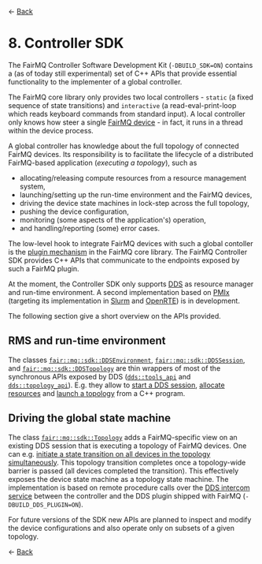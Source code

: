 ← [Back](../README.md)

# 8. Controller SDK

The FairMQ Controller Software Development Kit (`-DBUILD_SDK=ON`) contains a (as of today still experimental) set of C++ APIs that provide essential functionality to the implementer of a global controller.

The FairMQ core library only provides two local controllers - `static` (a fixed sequence of state transitions) and `interactive` (a read-eval-print-loop which reads keyboard commands from standard input). A local controller only knows how steer a single [FairMQ device](Device.md) - in fact, it runs in a thread within the device process.

A global controller has knowledge about the full topology of connected FairMQ devices. Its responsibility is to facilitate the lifecycle of a distributed FairMQ-based application (*executing a topology*), such as

* allocating/releasing compute resources from a resource management system,
* launching/setting up the run-time environment and the FairMQ devices,
* driving the device state machines in lock-step across the full topology,
* pushing the device configuration,
* monitoring (some aspects of the application's) operation,
* and handling/reporting (some) error cases.

The low-level hook to integrate FairMQ devices with such a global contoller is the [plugin mechanism](Plugins.md) in the FairMQ core library. The FairMQ Controller SDK provides C++ APIs that communicate to the endpoints exposed by such a FairMQ plugin.

At the moment, the Controller SDK only supports [DDS](https://dds.gsi.de) as resource manager and run-time environment. A second implementation based on [PMIx](https://pmix.org/) (targeting its implementation in [Slurm](https://slurm.schedmd.com/documentation.html) and [OpenRTE](https://www-lb.open-mpi.org/papers/euro-pvmmpi-2005-orte/)) is in development.

The following section give a short overview on the APIs provided.

## RMS and run-time environment

The classes [`fair::mq::sdk::DDSEnvironment`](../fairmq/sdk/DDSEnvironment.h), [`fair::mq::sdk::DDSSession`](../fairmq/sdk/DDSSession.h), and [`fair::mq::sdk::DDSTopology`](../fairmq/sdk/DDSTopology.h) are thin wrappers of most of the synchronous APIs exposed by DDS ([`dds::tools_api`](http://dds.gsi.de/doc/api-docs/DDS/html/namespacedds_1_1tools__api.html) and [`dds::topology_api`](http://dds.gsi.de/doc/api-docs/DDS/html/namespacedds_1_1topology__api.html)). E.g. they allow to [start a DDS session](https://github.com/FairRootGroup/FairMQ/blob/077eb0ef691940d764cfd1852bf3981dc812ddbd/main.cpp#L26-L28), [allocate resources](https://github.com/FairRootGroup/FairMQ/blob/077eb0ef691940d764cfd1852bf3981dc812ddbd/main.cpp#L34) and [launch a topology](https://github.com/FairRootGroup/FairMQ/blob/077eb0ef691940d764cfd1852bf3981dc812ddbd/main.cpp#L39) from a C++ program.

## Driving the global state machine

The class [`fair::mq::sdk::Topology`](../fairmq/sdk/Topology.h) adds a FairMQ-specific view on an existing DDS session that is executing a topology of FairMQ devices. One can e.g. [initiate a state transition on all devices in the topology simultaneously](https://github.com/FairRootGroup/FairMQ/blob/077eb0ef691940d764cfd1852bf3981dc812ddbd/main.cpp#L48-L49). This topology transition completes once a topology-wide barrier is passed (all devices completed the transition). This effectively exposes the device state machine as a topology state machine. The implementation is based on remote procedure calls over the [DDS intercom service](http://dds.gsi.de/doc/api-docs/DDS/html/namespacedds_1_1intercom__api.html) between the controller and the DDS plugin shipped with FairMQ (`-DBUILD_DDS_PLUGIN=ON`).

For future versions of the SDK new APIs are planned to inspect and modify the device configurations and also operate only on subsets of a given topology.

← [Back](../README.md)
